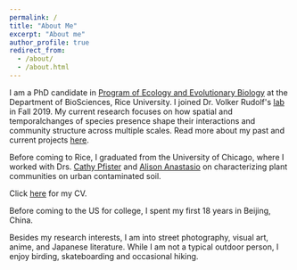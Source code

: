 ```yaml
---
permalink: /
title: "About Me"
excerpt: "About me"
author_profile: true
redirect_from: 
  - /about/
  - /about.html
---
```


I am a PhD candidate in [Program of Ecology and Evolutionary Biology](https://biosciences.rice.edu/ecology-and-evolutionary-biology-graduate-program) at the Department of BioSciences, Rice University. I joined Dr. Volker Rudolf's [lab](http://volkerrudolf.weebly.com) in Fall 2019. My current research focuses on how spatial and temporalchanges of species presence shape their interactions and community structure across multiple scales. Read more about my past and current projects [here](/research/).

Before coming to Rice, I graduated from the University of Chicago, where I worked with Drs. [Cathy Pfister](https://pfisterlab.uchicago.edu/) and [Alison Anastasio](https://environmentalstudies.uchicago.edu/people/alison-anastasio) on characterizing plant communities on urban contaminated soil.  

Click [here](/files/CV_HengxingZou.pdf) for my CV.

Before coming to the US for college, I spent my first 18 years in Beijing, China.

Besides my research interests, I am into street photography, visual art, anime, and Japanese literature. While I am not a typical outdoor person, I enjoy birding, skateboarding and occasional hiking. 
